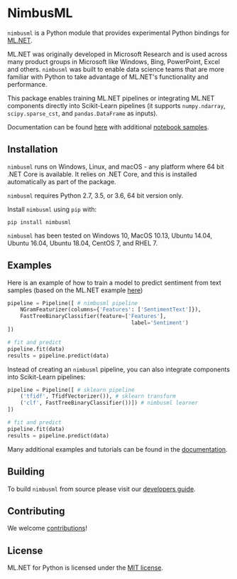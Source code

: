 # NimbusML

`nimbusml` is a Python module that provides experimental Python bindings for [ML.NET](https://github.com/dotnet/machinelearning). 

ML.NET was originally developed in Microsoft Research and is used across many product groups in Microsoft like Windows, Bing, PowerPoint, Excel and others. `nimbusml` was built to enable data science teams that are more familiar with Python to take advantage of ML.NET's functionality and performance. 

This package enables training ML.NET pipelines or integrating ML.NET components directly into Scikit-Learn pipelines (it supports  `numpy.ndarray`, `scipy.sparse_cst`, and `pandas.DataFrame` as inputs).

Documentation can be found [here](https://docs.microsoft.com/en-us/NimbusML/overview) with additional [notebook samples](https://github.com/Microsoft/NimbusML-Samples).

## Installation

`nimbusml` runs on Windows, Linux, and macOS - any platform where 64 bit .NET Core is available. It relies on .NET Core, and this is installed automatically as part of the package.

`nimbusml` requires Python 2.7, 3.5, or 3.6, 64 bit version only.

Install `nimbusml` using `pip` with:

```
pip install nimbusml
```

`nimbusml` has been tested on Windows 10, MacOS 10.13, Ubuntu 14.04, Ubuntu 16.04, Ubuntu 18.04, CentOS 7, and RHEL 7.

## Examples

Here is an example of how to train a model to predict sentiment from text samples (based on the ML.NET example [here](https://github.com/dotnet/machinelearning/blob/master/README.md))

```python
pipeline = Pipeline([ # nimbusml pipeline
    NGramFeaturizer(columns={'Features': ['SentimentText']}),
	FastTreeBinaryClassifier(feature=['Features'], 
	                                   label='Sentiment')
])

# fit and predict
pipeline.fit(data)
results = pipeline.predict(data)
```

Instead of creating an `nimbusml` pipeline, you can also integrate components into Scikit-Learn pipelines:

```python
pipeline = Pipeline([ # sklearn pipeline
    ('tfidf', TfidfVectorizer()), # sklearn transform
    ('clf', FastTreeBinaryClassifier())]) # nimbusml learner
])

# fit and predict
pipeline.fit(data)
results = pipeline.predict(data)
```



Many additional examples and tutorials can be found in the [documentation](https://docs.microsoft.com/en-us/NimbusML/overview).


## Building

To build `nimbusml` from source please visit our [developers guide](docs/developers/developer-guide.md).

## Contributing

We welcome [contributions](docs/project-docs/contributing.md)!

## License

ML.NET for Python is licensed under the [MIT license](LICENSE).

